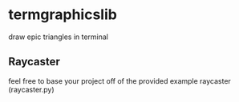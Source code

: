 # termgraphicslib
draw epic triangles in terminal

## Raycaster
feel free to base your project off of the provided example raycaster (raycaster.py)
